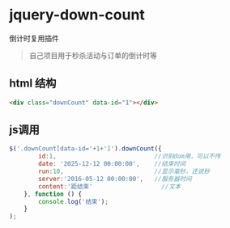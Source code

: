 # jquery-down-count
倒计时复用插件

> 自己项目用于秒杀活动与订单的倒计时等
## html 结构
```html
<div class="downCount" data-id="1"></div>
```

## js调用	
```javascript
$('.downCount[data-id='+1+']').downCount({
		id:1,							//识别dom用，可以不传
		date: '2025-12-12 00:00:00',	//结束时间
		run:10,							//显示毫秒，还说秒
		server:'2016-05-12 00:00:00',	//服务器时间
		content:'距结束'					//文本
	}, function () {
		console.log('结束');
	}
);
```